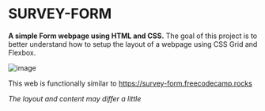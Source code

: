 # SURVEY-FORM

**A simple Form webpage using HTML and CSS.**
The goal of this project is to better understand how to setup the layout of a webpage using CSS Grid and Flexbox.

![image](https://github.com/victornavareno/SurveyForm/assets/113288139/368bd95a-21ee-4f4d-8fac-8b3e6929a9ac)

This web is functionally similar to https://survey-form.freecodecamp.rocks

_The layout and content may differ a little_

